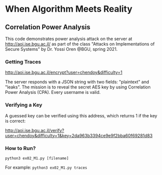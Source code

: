 # When Algorithm Meets Reality

## Correlation Power Analysis

This code demonstrates power analysis attack on the server at http://aoi.ise.bgu.ac.il/ as part of the class "Attacks on Implementations of Secure Systems" by Dr. Yossi Oren @BGU, spring 2021.

### Getting Traces

http://aoi.ise.bgu.ac.il/encrypt?user=chendoy&difficulty=1

The server responds with a JSON string with two fields: "plaintext" and "leaks". The mission is to reveal the secret AES key by using Correlation Power Analysis (CPA). Every username is valid.

### Verifying a Key

A guessed key can be verified using this address, which returns 1 if the key is correct:

http://aoi.ise.bgu.ac.il/verify?user=chendoy&difficulty=1&key=2da963b3394ce9e9f2bba60f69281d83

### How to Run?
```python3 ex02_M1.py [filename]```

For example: ```python3 ex02_M1.py traces```